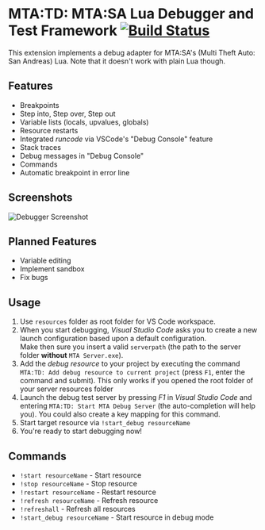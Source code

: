 # MTA:TD: MTA:SA Lua Debugger and Test Framework [![Build Status](https://github.com/TheNormalnij/MTATD/actions/workflows/build.yml/badge.svg)](https://github.com/TheNormalnij/MTATD/actions?query=branch%3Amaster+event%3Apush)
This extension implements a debug adapter for MTA:SA's (Multi Theft Auto: San Andreas) Lua. Note that it doesn't work with plain Lua though.

## Features
* Breakpoints
* Step into, Step over, Step out
* Variable lists (locals, upvalues, globals)
* Resource restarts
* Integrated *runcode* via VSCode's "Debug Console" feature
* Stack traces
* Debug messages in "Debug Console"
* Commands
* Automatic breakpoint in error line

## Screenshots
![Debugger Screenshot](https://i.imgur.com/5CJU6D3.png)

## Planned Features
* Variable editing
* Implement sandbox
* Fix bugs

## Usage
1) Use `resources` folder as root folder for VS Code workspace.
2) When you start debugging, _Visual Studio Code_ asks you to create a new launch configuration based upon a default configuration.  
Make then sure you insert a valid `serverpath` (the path to the server folder **without** `MTA Server.exe`).   
3) Add the _debug resource_ to your project by executing the command `MTA:TD: Add debug resource to current project` (press `F1`, enter the command and submit). This only works if you opened the root folder of your server resources folder
4) Launch the debug test server by pressing _F1_ in _Visual Studio Code_ and entering `MTA:TD: Start MTA Debug Server` (the auto-completion will help you). You could also create a key mapping for this command.
5) Start target resource via `!start_debug resourceName`
6) You're ready to start debugging now!

## Commands

* `!start resourceName` - Start resource
* `!stop resourceName` -  Stop resource
* `!restart resourceName` -  Restart resource
* `!refresh resourceName` -  Refresh resource
* `!refreshall` -  Refresh all resources
* `!start_debug resourceName` - Start resource in debug mode
